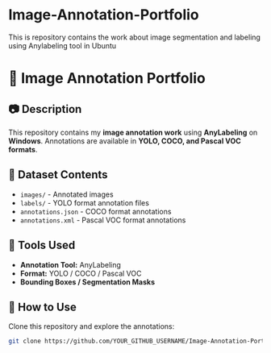 # Image-Annotation-Portfolio
This is repository contains the work about image segmentation and labeling using Anylabeling tool in Ubuntu
# 📌 Image Annotation Portfolio

## 📷 Description
This repository contains my **image annotation work** using **AnyLabeling** on **Windows**.
Annotations are available in **YOLO, COCO, and Pascal VOC formats**.

## 📂 Dataset Contents
- `images/` - Annotated images
- `labels/` - YOLO format annotation files
- `annotations.json` - COCO format annotations
- `annotations.xml` - Pascal VOC format annotations

## 🔧 Tools Used
- **Annotation Tool:** AnyLabeling
- **Format:** YOLO / COCO / Pascal VOC
- **Bounding Boxes / Segmentation Masks**

## 📌 How to Use
Clone this repository and explore the annotations:
```bash
git clone https://github.com/YOUR_GITHUB_USERNAME/Image-Annotation-Portfolio.git
